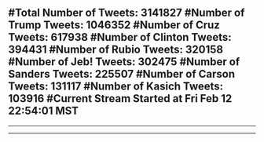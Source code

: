 #Total Number of Tweets: 3141827 
#Number of Trump Tweets: 1046352
#Number of Cruz Tweets: 617938
#Number of Clinton Tweets: 394431
#Number of Rubio Tweets: 320158
#Number of Jeb! Tweets: 302475
#Number of Sanders Tweets: 225507
#Number of Carson Tweets: 131117
#Number of Kasich Tweets: 103916
#Current Stream Started at Fri Feb 12 22:54:01 MST
---
---
---
